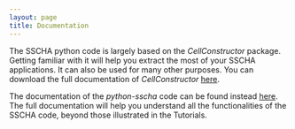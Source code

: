 ```yaml
---
layout: page
title: Documentation
---
```


The SSCHA python code is largely based on the *CellConstructor* package. Getting familiar with it will help you extract the most of your SSCHA applications. It can also be used for many other purposes. You can download the full documentation of *CellConstructor* [here](CellConstructor.pdf).

The documentation of the *python-sscha* code can be found instead [here](python-sscha.pdf). The full documentation will help you understand all the functionalities of the SSCHA code, beyond those illustrated in the Tutorials. 
